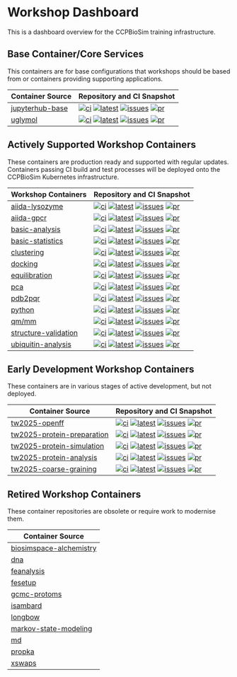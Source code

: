 # Workshop Dashboard

This is a dashboard overview for the CCPBioSim training infrastructure.

## Base Container/Core Services

This containers are for base configurations that workshops should be based from or containers providing supporting applications.

| Container Source                       |  Repository and CI Snapshot                           |
| -------------------------------------- | ----------------------------------------------------- |
| [jupyterhub-base](https://github.com/ccpbiosim/jupyterhub-base) | [![ci](https://github.com/ccpbiosim/jupyterhub-base/actions/workflows/build.yaml/badge.svg?branch=main)](https://github.com/ccpbiosim/jupyterhub-base/actions/workflows/build.yaml) [![latest](https://img.shields.io/badge/dynamic/json?url=https%3A%2F%2Fccpbiosim.github.io%2Fworkshop.json&query=%24.containers.jupyterhub-base.latest&labelColor=grey&logo=github&logoColor=white&label=latest&color=purple)](https://github.com/ccpbiosim/jupyterhub-base/pkgs/container/jupyterhub-base) [![issues](https://img.shields.io/github/issues/ccpbiosim/jupyterhub-base?logo=github&labelColor=grey)](https://github.com/CCPBioSim/jupyterhub-base/issues) [![pr](https://img.shields.io/github/issues-pr/ccpbiosim/jupyterhub-base?logo=github&labelColor=grey)](https://github.com/CCPBioSim/jupyterhub-base/pulls) |
| [uglymol](https://github.com/ccpbiosim/structure-validation-uglymol) | [![ci](https://github.com/ccpbiosim/structure-validation-uglymol/actions/workflows/build.yaml/badge.svg?branch=main)](https://github.com/ccpbiosim/structure-validation-uglymol/actions/workflows/build.yaml) [![latest](https://img.shields.io/badge/dynamic/json?url=https%3A%2F%2Fccpbiosim.github.io%2Fworkshop.json&query=%24.containers.structure-validation-uglymol.latest&labelColor=grey&logo=github&logoColor=white&label=latest&color=purple)](https://github.com/ccpbiosim/structure-validation-uglymol/pkgs/container/structure-validation-uglymol) [![issues](https://img.shields.io/github/issues/ccpbiosim/structure-validation-uglymol?logo=github&labelColor=grey)](https://github.com/CCPBioSim/structure-validation-uglymol/issues) [![pr](https://img.shields.io/github/issues-pr/ccpbiosim/structure-validation-uglymol?logo=github&labelColor=grey)](https://github.com/CCPBioSim/structure-validation-uglymol/pulls) |

## Actively Supported Workshop Containers

These containers are production ready and supported with regular updates. Containers passing CI build and test processes will be deployed onto the CCPBioSim Kubernetes infrastructure.

| Workshop Containers                    | Repository and CI Snapshot                            |
| -------------------------------------- | ----------------------------------------------------- |
| [aiida-lysozyme](https://github.com/ccpbiosim/aiida-lysozyme-workshop) | [![ci](https://github.com/ccpbiosim/aiida-lysozyme-workshop/actions/workflows/build.yaml/badge.svg?branch=main)](https://github.com/ccpbiosim/aiida-lysozyme-workshop/actions/workflows/build.yaml) [![latest](https://img.shields.io/badge/dynamic/json?url=https%3A%2F%2Fccpbiosim.github.io%2Fworkshop.json&query=%24.containers.aiida-lysozyme-workshop.latest&labelColor=grey&logo=github&logoColor=white&label=latest&color=purple)](https://github.com/ccpbiosim/aiida-lysozyme-workshop/pkgs/container/aiida-lysozyme-workshop) [![issues](https://img.shields.io/github/issues/ccpbiosim/aiida-lysozyme-workshop?logo=github&labelColor=grey)](https://github.com/CCPBioSim/aiida-lysozyme-workshop/issues) [![pr](https://img.shields.io/github/issues-pr/ccpbiosim/aiida-lysozyme-workshop?logo=github&labelColor=grey)](https://github.com/CCPBioSim/aiida-lysozyme-workshop/pulls) |
| [aiida-gpcr](https://github.com/ccpbiosim/aiida-gpcr-workshop) | [![ci](https://github.com/ccpbiosim/aiida-gpcr-workshop/actions/workflows/build.yaml/badge.svg?branch=main)](https://github.com/ccpbiosim/aiida-gpcr-workshop/actions/workflows/build.yaml) [![latest](https://img.shields.io/badge/dynamic/json?url=https%3A%2F%2Fccpbiosim.github.io%2Fworkshop.json&query=%24.containers.aiida-gpcr-workshop.latest&labelColor=grey&logo=github&logoColor=white&label=latest&color=purple)](https://github.com/ccpbiosim/aiida-gpcr-workshop/pkgs/container/aiida-gpcr-workshop) [![issues](https://img.shields.io/github/issues/ccpbiosim/aiida-gpcr-workshop?logo=github&labelColor=grey)](https://github.com/CCPBioSim/aiida-gpcr-workshop/issues) [![pr](https://img.shields.io/github/issues-pr/ccpbiosim/aiida-gpcr-workshop?logo=github&labelColor=grey)](https://github.com/CCPBioSim/aiida-gpcr-workshop/pulls) |
| [basic-analysis](https://github.com/ccpbiosim/basic-analysis-workshop) | [![ci](https://github.com/ccpbiosim/basic-analysis-workshop/actions/workflows/build.yaml/badge.svg?branch=main)](https://github.com/ccpbiosim/basic-analysis-workshop/actions/workflows/build.yaml) [![latest](https://img.shields.io/badge/dynamic/json?url=https%3A%2F%2Fccpbiosim.github.io%2Fworkshop.json&query=%24.containers.basic-analysis-workshop.latest&labelColor=grey&logo=github&logoColor=white&label=latest&color=purple)](https://github.com/ccpbiosim/basic-analysis-workshop/pkgs/container/basic-analysis-workshop) [![issues](https://img.shields.io/github/issues/ccpbiosim/basic-analysis-workshop?logo=github&labelColor=grey)](https://github.com/CCPBioSim/basic-analysis-workshop/issues) [![pr](https://img.shields.io/github/issues-pr/ccpbiosim/basic-analysis-workshop?logo=github&labelColor=grey)](https://github.com/CCPBioSim/basic-analysis-workshop/pulls) |
| [basic-statistics](https://github.com/ccpbiosim/basic-statistics-workshop) | [![ci](https://github.com/ccpbiosim/basic-statistics-workshop/actions/workflows/build.yaml/badge.svg?branch=main)](https://github.com/ccpbiosim/basic-statistics-workshop/actions/workflows/build.yaml) [![latest](https://img.shields.io/badge/dynamic/json?url=https%3A%2F%2Fccpbiosim.github.io%2Fworkshop.json&query=%24.containers.basic-statistics-workshop.latest&labelColor=grey&logo=github&logoColor=white&label=latest&color=purple)](https://github.com/ccpbiosim/basic-statistics-workshop/pkgs/container/basic-statistics-workshop) [![issues](https://img.shields.io/github/issues/ccpbiosim/basic-statistics-workshop?logo=github&labelColor=grey)](https://github.com/CCPBioSim/basic-statistics-workshop/issues) [![pr](https://img.shields.io/github/issues-pr/ccpbiosim/basic-statistics-workshop?logo=github&labelColor=grey)](https://github.com/CCPBioSim/basic-statistics-workshop/pulls) |
| [clustering](https://github.com/ccpbiosim/clustering-workshop) | [![ci](https://github.com/ccpbiosim/clustering-workshop/actions/workflows/build.yaml/badge.svg?branch=main)](https://github.com/ccpbiosim/clustering-workshop/actions/workflows/build.yaml) [![latest](https://img.shields.io/badge/dynamic/json?url=https%3A%2F%2Fccpbiosim.github.io%2Fworkshop.json&query=%24.containers.clustering-workshop.latest&labelColor=grey&logo=github&logoColor=white&label=latest&color=purple)](https://github.com/ccpbiosim/clustering-workshop/pkgs/container/clustering-workshop) [![issues](https://img.shields.io/github/issues/ccpbiosim/clustering-workshop?logo=github&labelColor=grey)](https://github.com/CCPBioSim/clustering-workshop/issues) [![pr](https://img.shields.io/github/issues-pr/ccpbiosim/clustering-workshop?logo=github&labelColor=grey)](https://github.com/CCPBioSim/clustering-workshop/pulls) |
| [docking](https://github.com/ccpbiosim/docking-workflow) | [![ci](https://github.com/ccpbiosim/docking-workflow/actions/workflows/build.yaml/badge.svg?branch=main)](https://github.com/ccpbiosim/docking-workflow/actions/workflows/build.yaml) [![latest](https://img.shields.io/badge/dynamic/json?url=https%3A%2F%2Fccpbiosim.github.io%2Fworkshop.json&query=%24.containers.docking-workflow.latest&labelColor=grey&logo=github&logoColor=white&label=latest&color=purple)](https://github.com/ccpbiosim/docking-workflow/pkgs/container/docking-workshop) [![issues](https://img.shields.io/github/issues/ccpbiosim/docking-workflow?logo=github&labelColor=grey)](https://github.com/CCPBioSim/docking-workflow/issues) [![pr](https://img.shields.io/github/issues-pr/ccpbiosim/docking-workflow?logo=github&labelColor=grey)](https://github.com/CCPBioSim/docking-workflow/pulls) |
| [equilibration](https://github.com/ccpbiosim/equilibration-workshop) | [![ci](https://github.com/ccpbiosim/equilibration-workshop/actions/workflows/build.yaml/badge.svg?branch=main)](https://github.com/ccpbiosim/equilibration-workshop/actions/workflows/build.yaml) [![latest](https://img.shields.io/badge/dynamic/json?url=https%3A%2F%2Fccpbiosim.github.io%2Fworkshop.json&query=%24.containers.equilibration-workshop.latest&labelColor=grey&logo=github&logoColor=white&label=latest&color=purple)](https://github.com/ccpbiosim/equilibration-workshop/pkgs/container/equilibration-workshop) [![issues](https://img.shields.io/github/issues/ccpbiosim/equilibration-workshop?logo=github&labelColor=grey)](https://github.com/CCPBioSim/equilibration-workshop/issues) [![pr](https://img.shields.io/github/issues-pr/ccpbiosim/equilibration-workshop?logo=github&labelColor=grey)](https://github.com/CCPBioSim/equilibration-workshop/pulls) |
| [pca](https://github.com/ccpbiosim/pca-workshop) | [![ci](https://github.com/ccpbiosim/pca-workshop/actions/workflows/build.yaml/badge.svg?branch=main)](https://github.com/ccpbiosim/pca-workshop/actions/workflows/build.yaml) [![latest](https://img.shields.io/badge/dynamic/json?url=https%3A%2F%2Fccpbiosim.github.io%2Fworkshop.json&query=%24.containers.pca-workshop.latest&labelColor=grey&logo=github&logoColor=white&label=latest&color=purple)](https://github.com/ccpbiosim/pca-workshop/pkgs/container/pca-workshop) [![issues](https://img.shields.io/github/issues/ccpbiosim/pca-workshop?logo=github&labelColor=grey)](https://github.com/CCPBioSim/pca-workshop/issues) [![pr](https://img.shields.io/github/issues-pr/ccpbiosim/pca-workshop?logo=github&labelColor=grey)](https://github.com/CCPBioSim/pca-workshop/pulls) |
| [pdb2pqr](https://github.com/ccpbiosim/pdb2pqr-workshop) | [![ci](https://github.com/ccpbiosim/pdb2pqr-workshop/actions/workflows/build.yaml/badge.svg?branch=main)](https://github.com/ccpbiosim/pdb2pqr-workshop/actions/workflows/build.yaml) [![latest](https://img.shields.io/badge/dynamic/json?url=https%3A%2F%2Fccpbiosim.github.io%2Fworkshop.json&query=%24.containers.pdb2pqr-workshop.latest&labelColor=grey&logo=github&logoColor=white&label=latest&color=purple)](https://github.com/ccpbiosim/pdb2pqr-workshop/pkgs/container/pdb2pqr-workshop) [![issues](https://img.shields.io/github/issues/ccpbiosim/pdb2pqr-workshop?logo=github&labelColor=grey)](https://github.com/CCPBioSim/pdb2pqr-workshop/issues) [![pr](https://img.shields.io/github/issues-pr/ccpbiosim/pdb2pqr-workshop?logo=github&labelColor=grey)](https://github.com/CCPBioSim/pdb2pqr-workshop/pulls) |
| [python](https://github.com/ccpbiosim/python-workshop) | [![ci](https://github.com/ccpbiosim/python-workshop/actions/workflows/build.yaml/badge.svg?branch=main)](https://github.com/ccpbiosim/python-workshop/actions/workflows/build.yaml) [![latest](https://img.shields.io/badge/dynamic/json?url=https%3A%2F%2Fccpbiosim.github.io%2Fworkshop.json&query=%24.containers.python-workshop.latest&labelColor=grey&logo=github&logoColor=white&label=latest&color=purple)](https://github.com/ccpbiosim/python-workshop/pkgs/container/python-workshop) [![issues](https://img.shields.io/github/issues/ccpbiosim/python-workshop?logo=github&labelColor=grey)](https://github.com/CCPBioSim/python-workshop/issues) [![pr](https://img.shields.io/github/issues-pr/ccpbiosim/python-workshop?logo=github&labelColor=grey)](https://github.com/CCPBioSim/python-workshop/pulls) |
| [qm/mm](https://github.com/ccpbiosim/qmmm-workshop) | [![ci](https://github.com/ccpbiosim/qmmm-workshop/actions/workflows/build.yaml/badge.svg?branch=main)](https://github.com/ccpbiosim/qmmm-workshop/actions/workflows/build.yaml) [![latest](https://img.shields.io/badge/dynamic/json?url=https%3A%2F%2Fccpbiosim.github.io%2Fworkshop.json&query=%24.containers.qmmm-workshop.latest&labelColor=grey&logo=github&logoColor=white&label=latest&color=purple)](https://github.com/ccpbiosim/qmmm-workshop/pkgs/container/qmmm-workshop) [![issues](https://img.shields.io/github/issues/ccpbiosim/qmmm-workshop?logo=github&labelColor=grey)](https://github.com/CCPBioSim/qmmm-workshop/issues) [![pr](https://img.shields.io/github/issues-pr/ccpbiosim/qmmm-workshop?logo=github&labelColor=grey)](https://github.com/CCPBioSim/qmmm-workshop/pulls) |
| [structure-validation](https://github.com/ccpbiosim/structure-validation-workshop) | [![ci](https://github.com/ccpbiosim/structure-validation-workshop/actions/workflows/build.yaml/badge.svg?branch=main)](https://github.com/ccpbiosim/structure-validation-workshop/actions/workflows/build.yaml) [![latest](https://img.shields.io/badge/dynamic/json?url=https%3A%2F%2Fccpbiosim.github.io%2Fworkshop.json&query=%24.containers.structure-validation-workshop.latest&labelColor=grey&logo=github&logoColor=white&label=latest&color=purple)](https://github.com/ccpbiosim/structure-validation-workshop/pkgs/container/structure-validation-workshop) [![issues](https://img.shields.io/github/issues/ccpbiosim/structure-validation-workshop?logo=github&labelColor=grey)](https://github.com/CCPBioSim/structure-validation-workshop/issues) [![pr](https://img.shields.io/github/issues-pr/ccpbiosim/structure-validation-workshop?logo=github&labelColor=grey)](https://github.com/CCPBioSim/structure-validation-workshop/pulls) |
| [ubiquitin-analysis](https://github.com/ccpbiosim/ubiquitin-analysis-workshop) | [![ci](https://github.com/ccpbiosim/ubiquitin-analysis-workshop/actions/workflows/build.yaml/badge.svg?branch=main)](https://github.com/ccpbiosim/ubiquitin-analysis-workshop/actions/workflows/build.yaml) [![latest](https://img.shields.io/badge/dynamic/json?url=https%3A%2F%2Fccpbiosim.github.io%2Fworkshop.json&query=%24.containers.ubiquitin-analysis-workshop.latest&labelColor=grey&logo=github&logoColor=white&label=latest&color=purple)](https://github.com/ccpbiosim/ubiquitin-analysis-workshop/pkgs/container/ubiquitin-analysis-workshop) [![issues](https://img.shields.io/github/issues/ccpbiosim/ubiquitin-analysis-workshop?logo=github&labelColor=grey)](https://github.com/CCPBioSim/ubiquitin-analysis-workshop/issues) [![pr](https://img.shields.io/github/issues-pr/ccpbiosim/ubiquitin-analysis-workshop?logo=github&labelColor=grey)](https://github.com/CCPBioSim/ubiquitin-analysis-workshop/pulls) |


## Early Development Workshop Containers

These containers are in various stages of active development, but not deployed.

| Container Source                       |  Repository and CI Snapshot                           |
| -------------------------------------- | ----------------------------------------------------- |
| [tw2025-openff](https://github.com/ccpbiosim/tw2025-openff-workshop) | [![ci](https://github.com/ccpbiosim/tw2025-openff-workshop/actions/workflows/build.yaml/badge.svg?branch=main)](https://github.com/ccpbiosim/tw2025-openff-workshop/actions/workflows/build.yaml) [![latest](https://img.shields.io/badge/dynamic/json?url=https%3A%2F%2Fccpbiosim.github.io%2Fworkshop.json&query=%24.containers.tw2025-openff-workshop.latest&labelColor=grey&logo=github&logoColor=white&label=latest&color=purple)](https://github.com/ccpbiosim/tw2025-openff-workshop/pkgs/container/tw2025-openff-workshop) [![issues](https://img.shields.io/github/issues/ccpbiosim/tw2025-openff-workshop?logo=github&labelColor=grey)](https://github.com/CCPBioSim/tw2025-openff-workshop/issues) [![pr](https://img.shields.io/github/issues-pr/ccpbiosim/tw2025-openff-workshop?logo=github&labelColor=grey)](https://github.com/CCPBioSim/tw2025-openff-workshop/pulls) |
| [tw2025-protein-preparation](https://github.com/ccpbiosim/tw2025-protein-preparation-workshop) | [![ci](https://github.com/ccpbiosim/tw2025-protein-preparation-workshop/actions/workflows/build.yaml/badge.svg?branch=main)](https://github.com/ccpbiosim/tw2025-protein-preparation-workshop/actions/workflows/build.yaml) [![latest](https://img.shields.io/badge/dynamic/json?url=https%3A%2F%2Fccpbiosim.github.io%2Fworkshop.json&query=%24.containers.tw2025-protein-preparation-workshop.latest&labelColor=grey&logo=github&logoColor=white&label=latest&color=purple)](https://github.com/ccpbiosim/tw2025-protein-preparation-workshop/pkgs/container/tw2025-protein-preparation-workshop) [![issues](https://img.shields.io/github/issues/ccpbiosim/tw2025-protein-preparation-workshop?logo=github&labelColor=grey)](https://github.com/CCPBioSim/tw2025-protein-preparation-workshop/issues) [![pr](https://img.shields.io/github/issues-pr/ccpbiosim/tw2025-protein-preparation-workshop?logo=github&labelColor=grey)](https://github.com/CCPBioSim/tw2025-protein-preparation-workshop/pulls) |
| [tw2025-protein-simulation](https://github.com/ccpbiosim/tw2025-protein-simulation-workshop) | [![ci](https://github.com/ccpbiosim/tw2025-protein-simulation-workshop/actions/workflows/build.yaml/badge.svg?branch=main)](https://github.com/ccpbiosim/tw2025-protein-simulation-workshop/actions/workflows/build.yaml) [![latest](https://img.shields.io/badge/dynamic/json?url=https%3A%2F%2Fccpbiosim.github.io%2Fworkshop.json&query=%24.containers.tw2025-protein-simulation-workshop.latest&labelColor=grey&logo=github&logoColor=white&label=latest&color=purple)](https://github.com/ccpbiosim/tw2025-protein-simulation-workshop/pkgs/container/tw2025-protein-simulation-workshop) [![issues](https://img.shields.io/github/issues/ccpbiosim/tw2025-protein-simulation-workshop?logo=github&labelColor=grey)](https://github.com/CCPBioSim/tw2025-protein-simulation-workshop/issues) [![pr](https://img.shields.io/github/issues-pr/ccpbiosim/tw2025-protein-simulation-workshop?logo=github&labelColor=grey)](https://github.com/CCPBioSim/tw2025-protein-simulation-workshop/pulls) |
| [tw2025-protein-analysis](https://github.com/ccpbiosim/tw2025-protein-analysis-workshop) | [![ci](https://github.com/ccpbiosim/tw2025-protein-analysis-workshop/actions/workflows/build.yaml/badge.svg?branch=main)](https://github.com/ccpbiosim/tw2025-protein-analysis-workshop/actions/workflows/build.yaml) [![latest](https://img.shields.io/badge/dynamic/json?url=https%3A%2F%2Fccpbiosim.github.io%2Fworkshop.json&query=%24.containers.tw2025-protein-analysis-workshop.latest&labelColor=grey&logo=github&logoColor=white&label=latest&color=purple)](https://github.com/ccpbiosim/tw2025-protein-analysis-workshop/pkgs/container/tw2025-protein-analysis-workshop) [![issues](https://img.shields.io/github/issues/ccpbiosim/tw2025-protein-analysis-workshop?logo=github&labelColor=grey)](https://github.com/CCPBioSim/tw2025-protein-analysis-workshop/issues) [![pr](https://img.shields.io/github/issues-pr/ccpbiosim/tw2025-protein-analysis-workshop?logo=github&labelColor=grey)](https://github.com/CCPBioSim/tw2025-protein-analysis-workshop/pulls) |
| [tw2025-coarse-graining](https://github.com/ccpbiosim/tw2025-coarse-graining-workshop) | [![ci](https://github.com/ccpbiosim/tw2025-coarse-graining-workshop/actions/workflows/build.yaml/badge.svg?branch=main)](https://github.com/ccpbiosim/tw2025-coarse-graining-workshop/actions/workflows/build.yaml) [![latest](https://img.shields.io/badge/dynamic/json?url=https%3A%2F%2Fccpbiosim.github.io%2Fworkshop.json&query=%24.containers.tw2025-coarse-graining-workshop.latest&labelColor=grey&logo=github&logoColor=white&label=latest&color=purple)](https://github.com/ccpbiosim/tw2025-coarse-graining-workshop/pkgs/container/tw2025-coarse-graining-workshop) [![issues](https://img.shields.io/github/issues/ccpbiosim/tw2025-coarse-graining-workshop?logo=github&labelColor=grey)](https://github.com/CCPBioSim/tw2025-coarse-graining-workshop/issues) [![pr](https://img.shields.io/github/issues-pr/ccpbiosim/tw2025-coarse-graining-workshop?logo=github&labelColor=grey)](https://github.com/CCPBioSim/tw2025-coarse-graining-workshop/pulls) |

## Retired Workshop Containers

These container repositories are obsolete or require work to modernise them.

| Container Source                       |
| -------------------------------------- |
| [biosimspace-alchemistry](https://github.com/CCPBioSim/BSS-alchemistry-workshop) |
| [dna](https://github.com/CCPBioSim/dna-workshop) |
| [feanalysis](https://github.com/CCPBioSim/feanalysis-workshop) |
| [fesetup](https://github.com/CCPBioSim/fesetup-workshop) |
| [gcmc-protoms](https://github.com/CCPBioSim/gcmc-protoms-workshop) |
| [isambard](https://github.com/CCPBioSim/isambard-workshop) |
| [longbow](https://github.com/CCPBioSim/longbow-workshop) |
| [markov-state-modeling](https://github.com/CCPBioSim/msm-workshop) |
| [md](https://github.com/CCPBioSim/md-workshop) |
| [propka](https://github.com/CCPBioSim/propka-workshop) |
| [xswaps](https://github.com/CCPBioSim/xswaps-workshop) |


